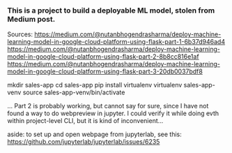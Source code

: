 ### This is a project to build a deployable ML model, stolen from Medium post.
Sources:
https://medium.com/@nutanbhogendrasharma/deploy-machine-learning-model-in-google-cloud-platform-using-flask-part-1-6b37d946ad4
https://medium.com/@nutanbhogendrasharma/deploy-machine-learning-model-in-google-cloud-platform-using-flask-part-2-8b8cc816e1af
https://medium.com/@nutanbhogendrasharma/deploy-machine-learning-model-in-google-cloud-platform-using-flask-part-3-20db0037bdf8

mkdir sales-app
cd sales-app
pip install virtualenv
virtualenv sales-app-venv
source sales-app-venv/bin/activate



... Part 2 is probably working, but cannot say for sure, since I have not found a way to do webpreview in jupyter.
I could verify it while doing evth within project-level CLI, but it is kind of inconvenient...






aside: to set up  and open webpage from jupyterlab, see this: https://github.com/jupyterlab/jupyterlab/issues/6235

